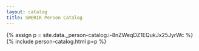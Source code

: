```yaml
---
layout: catalog
title: SWERIK Person Catalog
---
```

{% assign p = site.data._person-catalog.i-8nZWeqDZ1EQukJx25JyrWc %}
{% include person-catalog.html p=p %}

